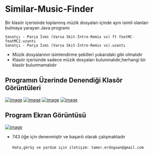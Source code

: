 # Similar-Music-Finder
Bir klasör içerisinde toplanmış müzik dosyaları içinde aynı isimli olanları bulmaya yarayan Java programı

`Sanatçı - Parça İsmi (Varsa Skit-İntro-Remix vs) ft featMC-featMC2.uzantı`<br/>
`Sanatçı - Parça İsmi (Varsa Skit-İntro-Remix vs).uzantı`

- Müzik dosyalarının isimlendirme şekilleri yukarıdaki gibi olmalıdır
- Klasör içerisinde sadece müzik dosyaları bulunmalıdır,herhangi bir klasör bulunmamalıdır

Programın Üzerinde Denendiği Klasör Görüntüleri
----------------------------
[![image](https://i.hizliresim.com/3pnX45.png)](https://hizliresim.com/3pnX45)
[![image](https://i.hizliresim.com/a1b4Z7.png)](https://hizliresim.com/a1b4Z7)
[![image](https://i.hizliresim.com/YO71GA.png)](https://hizliresim.com/YO71GA)
[![image](https://i.hizliresim.com/mJWV9Y.png)](https://hizliresim.com/mJWV9Y)


Program Ekran Görüntüsü
----------------------
[![image](https://i.hizliresim.com/qJZgZB.png)](https://hizliresim.com/qJZgZB "Ekran Görüntüsü")

- 743 öğe için denenmiştir ve başarılı olarak çalışmaktadır
<br/><br/>
`Hata,görüş ve yardım için iletişim: tamer.erdogaan@gmail.com`

